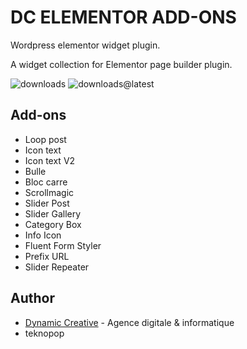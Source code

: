 # DC ELEMENTOR ADD-ONS
Wordpress elementor widget plugin.

A widget collection for Elementor page builder plugin.

![downloads](https://img.shields.io/github/downloads/dynamiccreative/dc-elementor-addons/total) ![downloads@latest](https://img.shields.io/github/downloads/dynamiccreative/dc-elementor-addons/latest/total)

## Add-ons
* Loop post
* Icon text
* Icon text V2
* Bulle
* Bloc carre
* Scrollmagic
* Slider Post
* Slider Gallery
* Category Box
* Info Icon
* Fluent Form Styler
* Prefix URL
* Slider Repeater

## Author
* [Dynamic Creative](https://dynamic-creative.com) - Agence digitale & informatique
* teknopop
